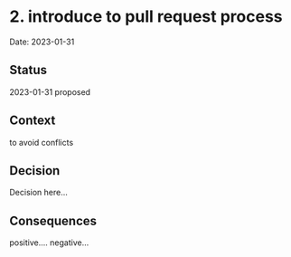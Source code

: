 # 2. introduce to pull request process

Date: 2023-01-31

## Status

2023-01-31 proposed

## Context

to avoid conflicts

## Decision

Decision here...

## Consequences

positive....
negative...
